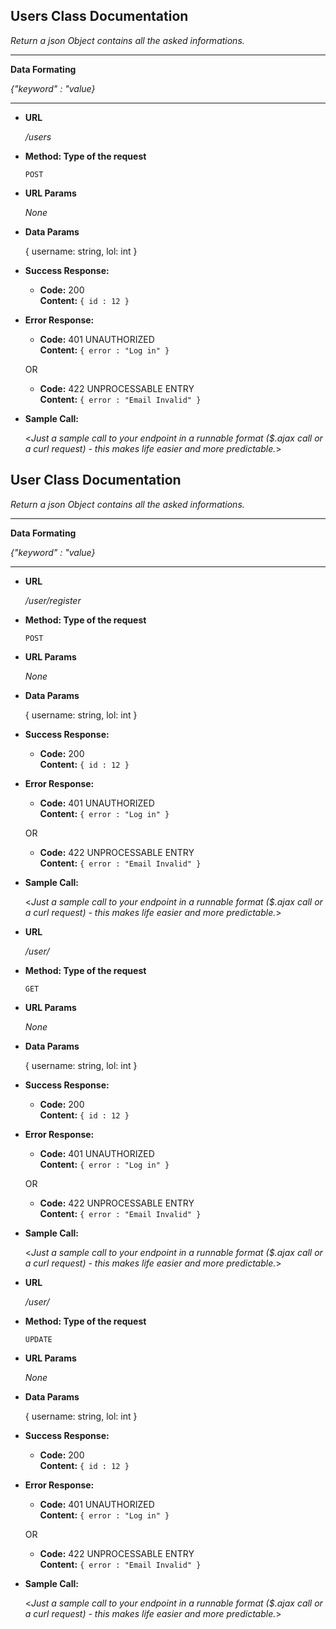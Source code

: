 ## **Users Class Documentation**

_Return a json Object contains all the asked informations._

---

**Data Formating**

_{"keyword" : "value}_

---

- **URL**

  _/users_

- **Method: Type of the request**

  `POST`

- **URL Params**

  _None_

- **Data Params**

  {
  username: string,
  lol: int
  }

- **Success Response:**

  - **Code:** 200 <br />
    **Content:** `{ id : 12 }`

- **Error Response:**

  - **Code:** 401 UNAUTHORIZED <br />
    **Content:** `{ error : "Log in" }`

  OR

  - **Code:** 422 UNPROCESSABLE ENTRY <br />
    **Content:** `{ error : "Email Invalid" }`

- **Sample Call:**

  <_Just a sample call to your endpoint in a runnable format (\$.ajax call or a curl request) - this makes life easier and more predictable._>

## **User Class Documentation**

_Return a json Object contains all the asked informations._

---

**Data Formating**

_{"keyword" : "value}_

---

- **URL**

  _/user/register_

- **Method: Type of the request**

  `POST`

- **URL Params**

  _None_

- **Data Params**

  {
  username: string,
  lol: int
  }

- **Success Response:**

  - **Code:** 200 <br />
    **Content:** `{ id : 12 }`

- **Error Response:**

  - **Code:** 401 UNAUTHORIZED <br />
    **Content:** `{ error : "Log in" }`

  OR

  - **Code:** 422 UNPROCESSABLE ENTRY <br />
    **Content:** `{ error : "Email Invalid" }`

- **Sample Call:**

  <_Just a sample call to your endpoint in a runnable format (\$.ajax call or a curl request) - this makes life easier and more predictable._>

* **URL**

  _/user/<id>_

* **Method: Type of the request**

  `GET`

* **URL Params**

  _None_

* **Data Params**

  {
  username: string,
  lol: int
  }

* **Success Response:**

  - **Code:** 200 <br />
    **Content:** `{ id : 12 }`

* **Error Response:**

  - **Code:** 401 UNAUTHORIZED <br />
    **Content:** `{ error : "Log in" }`

  OR

  - **Code:** 422 UNPROCESSABLE ENTRY <br />
    **Content:** `{ error : "Email Invalid" }`

* **Sample Call:**

  <_Just a sample call to your endpoint in a runnable format (\$.ajax call or a curl request) - this makes life easier and more predictable._>

- **URL**

  _/user/<id>_

- **Method: Type of the request**

  `UPDATE`

- **URL Params**

  _None_

- **Data Params**

  {
  username: string,
  lol: int
  }

- **Success Response:**

  - **Code:** 200 <br />
    **Content:** `{ id : 12 }`

- **Error Response:**

  - **Code:** 401 UNAUTHORIZED <br />
    **Content:** `{ error : "Log in" }`

  OR

  - **Code:** 422 UNPROCESSABLE ENTRY <br />
    **Content:** `{ error : "Email Invalid" }`

- **Sample Call:**

  <_Just a sample call to your endpoint in a runnable format (\$.ajax call or a curl request) - this makes life easier and more predictable._>
